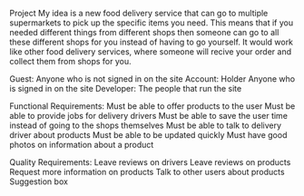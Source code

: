 Project
My idea is a new food delivery service that can go to multiple supermarkets to pick up the specific items you need. This means that if you needed different things from different shops then someone can go to all these different shops for you instead of having to go yourself. It would work like other food delivery services, where someone will recive your order and collect them from shops for you.

Guest:	Anyone who is not signed in on the site
Account: Holder	Anyone who is signed in on the site
Developer: The people that run the site

Functional Requirements:
Must be able to offer products to the user
Must be able to provide jobs for delivery drivers
Must be able to save the user time instead of going to the shops themselves
Must be able to talk to delivery driver about products
Must be able to be updated quickly
Must have good photos on information about a product

Quality Requirements:
Leave reviews on drivers
Leave reviews on products
Request more information on products
Talk to other users about products
Suggestion box
